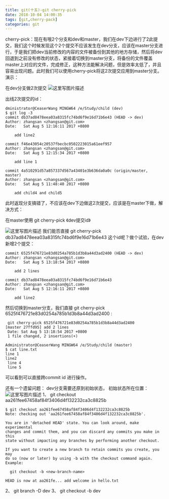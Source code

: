 ```yaml
---
title: git(十五)-git cherry-pick
date: 2018-10-04 14:00:35
tags: [git,cherry-pack]
categories: git
---
```


cherry-pick：现在有哦2个分支和dev和master，我们在dev下边进行了2此提交，我们这个时候发现这个2个提交不应该发生在dev分支，应该在master分支进行，于是我们把dev当前修改的内容的文件被备份到其他的地方存储，然后将dev回退到之前没有修改的状态，紧接着切换到master分支，将备份的文件覆盖master上对应的文件，完成修正，这种方法能解决问题，但是效率太低了，并且容易出现问题。此时我们可以使用cherry-pick将这2次提交应用到master分支。
演示：
<!-- more -->
在dev分支做2次提交
![这里写图片描述](20170805121857928.png)

出线2次提交的id：

```
dministrator@CeaserWang MINGW64 /e/Study/child (dev)
$ git log -3
commit db37ad8478eea03a8315fc74bd6f9e16d71b6e43 (HEAD -> dev)
Author: zhangsan <zhangsan@git.com>
Date:   Sat Aug 5 12:16:11 2017 +0800

    add line2

commit f46e43054c20537fbecbc0502223015a61eef957
Author: zhangsan <zhangsan@git.com>
Date:   Sat Aug 5 12:15:34 2017 +0800

    add line 1

commit 4a510291d57a857337d567a43401e3b636da0a0c (origin/master, master)
Author: zhangsan <zhangsan@git.com>
Date:   Sat Aug 5 11:48:40 2017 +0800

    add child4 and child5

```

 此时返现分支搞错了，不应该在dev下边做这2次提交，应该是在master下做，解决方式：

在master使用 git cherry-pick 《dev提交id》

 ![这里写图片描述](20170805122325346.png)
我们能否直接 git cherry-pick   db37ad8478eea03a8315fc74bd6f9e16d71b6e43  这个id呢？做个试验，在dev新增2个提交：

```
commit 6525f476721e83d0254a785b1d3b8a44d3ad2400 (HEAD -> dev)
Author: zhangsan <zhangsan@git.com>
Date:   Sat Aug 5 13:18:54 2017 +0800

    add 2 lines

commit db37ad8478eea03a8315fc74bd6f9e16d71b6e43
Author: zhangsan <zhangsan@git.com>
Date:   Sat Aug 5 12:16:11 2017 +0800

    add line2

```
然后切换到master分支，我们直接 git cherry-pick 6525f476721e83d0254a785b1d3b8a44d3ad2400 :

```
 git cherry-pick 6525f476721e83d0254a785b1d3b8a44d3ad2400
[master 27ffd95] add 2 lines
 Date: Sat Aug 5 13:18:54 2017 +0800
 1 file changed, 2 insertions(+)

Administrator@CeaserWang MINGW64 /e/Study/child (master)
$ cat line.txt
line 1
line2
 line 4
 line 5

```
可以看到可以直接跨commit id 进行操作。

还有一个遗留问题：
dev分支需要还原到初始状态，
初始状态所在位置：
![这里写图片描述](20170805133311617.png)
1、 git checkout aa261fee67458af84f3406d4f132232ca3c8825b

```
$ git checkout aa261fee67458af84f3406d4f132232ca3c8825b
Note: checking out 'aa261fee67458af84f3406d4f132232ca3c8825b'.

You are in 'detached HEAD' state. You can look around, make experimental
changes and commit them, and you can discard any commits you make in this
state without impacting any branches by performing another checkout.

If you want to create a new branch to retain commits you create, you may
do so (now or later) by using -b with the checkout command again. Example:

  git checkout -b <new-branch-name>

HEAD is now at aa261fe... add welcome in hello.txt

```

2、 git branch -D dev
3、 git checkout -b dev
